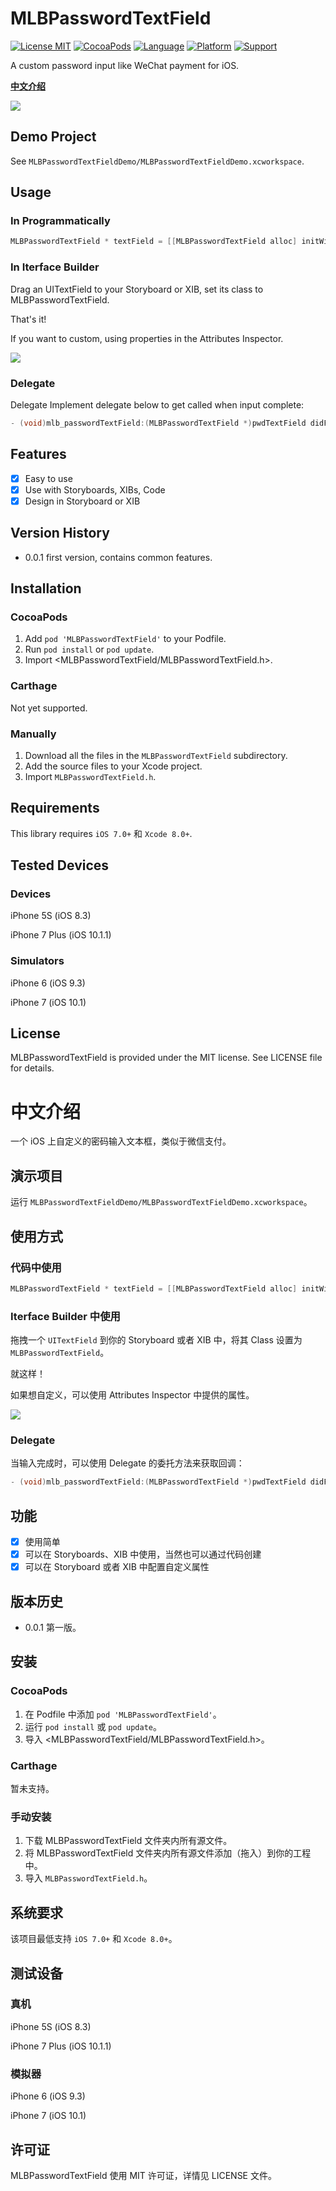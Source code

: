 # MLBPasswordTextField
[![License MIT](https://img.shields.io/badge/license-MIT-green.svg?style=flat)](https://raw.githubusercontent.com/meilbn/MLBPasswordTextField/master/LICENSE)
[![CocoaPods](https://img.shields.io/cocoapods/v/MLBPasswordTextField.svg)](https://github.com/meilbn/MLBPasswordTextField)
[![Language](https://img.shields.io/badge/language-Objective--C-brightgreen.svg)](https://developer.apple.com/swift)
[![Platform](https://img.shields.io/badge/platform-iOS-orange.svg)](https://www.apple.com/nl/ios/)
[![Support](https://img.shields.io/badge/support-iOS%207+%20-blue.svg?style=flat)](https://www.apple.com/nl/ios/)

A custom password input like WeChat payment for iOS.

**[中文介绍](https://github.com/meilbn/MLBPasswordTextField#中文介绍)**

![][Demo]

## Demo Project
See ``MLBPasswordTextFieldDemo/MLBPasswordTextFieldDemo.xcworkspace``.

## Usage
### In Programmatically

```ObjectiveC
MLBPasswordTextField * textField = [[MLBPasswordTextField alloc] initWithFrame:CGRectMake(0, 0, 240, 40)];
```

### In Iterface Builder
Drag an UITextField to your Storyboard or XIB, set its class to MLBPasswordTextField.

That's it!

If you want to custom, using properties in the Attributes Inspector.

![][Demo_In_IB]

### Delegate

Delegate Implement delegate below to get called when input complete:

```ObjectiveC
- (void)mlb_passwordTextField:(MLBPasswordTextField *)pwdTextField didFilledPassword:(NSString *)password;
```

## Features
- [x] Easy to use
- [x] Use with Storyboards, XIBs, Code
- [x] Design in Storyboard or XIB

## Version History
- 0.0.1 first version, contains common features.

## Installation
### CocoaPods
1. Add ``pod 'MLBPasswordTextField'`` to your Podfile.
2. Run ``pod install`` or ``pod update``.
3. Import \<MLBPasswordTextField/MLBPasswordTextField.h\>.

### Carthage
Not yet supported.

### Manually
1. Download all the files in the ``MLBPasswordTextField`` subdirectory.
2. Add the source files to your Xcode project.
3. Import ``MLBPasswordTextField.h``.

## Requirements
This library requires ``iOS 7.0+`` 和 ``Xcode 8.0+``.

## Tested Devices
### Devices
iPhone 5S (iOS 8.3)

iPhone 7 Plus (iOS 10.1.1)

### Simulators
iPhone 6 (iOS 9.3)

iPhone 7 (iOS 10.1)

## License
MLBPasswordTextField is provided under the MIT license. See LICENSE file for details.

# 中文介绍
一个 iOS 上自定义的密码输入文本框，类似于微信支付。

## 演示项目
运行 ``MLBPasswordTextFieldDemo/MLBPasswordTextFieldDemo.xcworkspace``。

## 使用方式
### 代码中使用

```ObjectiveC
MLBPasswordTextField * textField = [[MLBPasswordTextField alloc] initWithFrame:CGRectMake(0, 0, 240, 40)];
```

### Iterface Builder 中使用
拖拽一个 ``UITextField`` 到你的 Storyboard 或者 XIB 中，将其 Class 设置为 ``MLBPasswordTextField``。

就这样！

如果想自定义，可以使用 Attributes Inspector 中提供的属性。

![][Demo_In_IB]

### Delegate
当输入完成时，可以使用 Delegate 的委托方法来获取回调：

```ObjectiveC
- (void)mlb_passwordTextField:(MLBPasswordTextField *)pwdTextField didFilledPassword:(NSString *)password;
```

## 功能
- [x] 使用简单
- [x] 可以在 Storyboards、XIB 中使用，当然也可以通过代码创建
- [x] 可以在 Storyboard 或者 XIB 中配置自定义属性

## 版本历史
- 0.0.1 第一版。

## 安装
### CocoaPods
1. 在 Podfile 中添加 ``pod 'MLBPasswordTextField'``。
2. 运行 ``pod install`` 或 ``pod update``。
3. 导入 \<MLBPasswordTextField/MLBPasswordTextField.h\>。

### Carthage
暂未支持。

### 手动安装
1. 下载 MLBPasswordTextField 文件夹内所有源文件。
2. 将 MLBPasswordTextField 文件夹内所有源文件添加（拖入）到你的工程中。
3. 导入 ``MLBPasswordTextField.h``。

## 系统要求
该项目最低支持 ``iOS 7.0+`` 和 ``Xcode 8.0+``。

## 测试设备
### 真机
iPhone 5S (iOS 8.3)

iPhone 7 Plus (iOS 10.1.1)

### 模拟器
iPhone 6 (iOS 9.3)

iPhone 7 (iOS 10.1)

## 许可证
MLBPasswordTextField 使用 MIT 许可证，详情见 LICENSE 文件。

[Demo]: https://github.com/meilbn/MLBPasswordTextField/blob/master/Screenshots/Demo.gif
[Demo_In_IB]: https://github.com/meilbn/MLBPasswordTextField/blob/master/Screenshots/Demo_In_IB.png